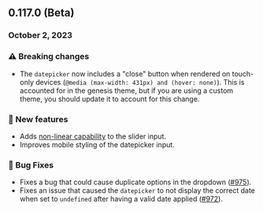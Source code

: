 ## 0.117.0 (Beta)

### October 2, 2023

### ⚠️ Breaking changes

- The `datepicker` now includes a "close" button when rendered on touch-only devices (`@media (max-width: 431px) and (hover: none)`). This is accounted for in the genesis theme, but if you are using a custom theme, you should update it to account for this change.

### 💪 New features

- Adds [non-linear capability](/inputs/sliders) to the slider input.
- Improves mobile styling of the datepicker input.

### 🐛 Bug Fixes

- Fixes a bug that could cause duplicate options in the dropdown ([#975](https://github.com/formkit/formkit/issues/975)).
- Fixes an issue that caused the `datepicker` to not display the correct date when set to `undefined` after having a valid date applied ([#972](https://github.com/formkit/formkit/issues/975)).